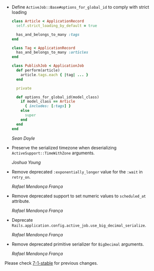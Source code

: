 *   Define `ActiveJob::Base#options_for_global_id` to comply with strict loading

    ```ruby
    class Article < ApplicationRecord
      self.strict_loading_by_default = true

      has_and_belongs_to_many :tags
    end

    class Tag < ApplicationRecord
      has_and_belongs_to_many :articles
    end

    class PublishJob < ApplicationJob
      def perform(article)
        article.tags.each { |tag| ... }
      end

      private

      def options_for_global_id(model_class)
        if model_class == Article
          { includes: [:tags] }
        else
          super
        end
      end
    end
    ```

    *Sean Doyle*

*   Preserve the serialized timezone when deserializing `ActiveSupport::TimeWithZone` arguments.

    *Joshua Young*

*   Remove deprecated `:exponentially_longer` value for the `:wait` in `retry_on`.

    *Rafael Mendonça França*

*   Remove deprecated support to set numeric values to `scheduled_at` attribute.

    *Rafael Mendonça França*

*   Deprecate `Rails.application.config.active_job.use_big_decimal_serialize`.

    *Rafael Mendonça França*

*   Remove deprecated primitive serializer for `BigDecimal` arguments.

    *Rafael Mendonça França*

Please check [7-1-stable](https://github.com/rails/rails/blob/7-1-stable/activejob/CHANGELOG.md) for previous changes.
